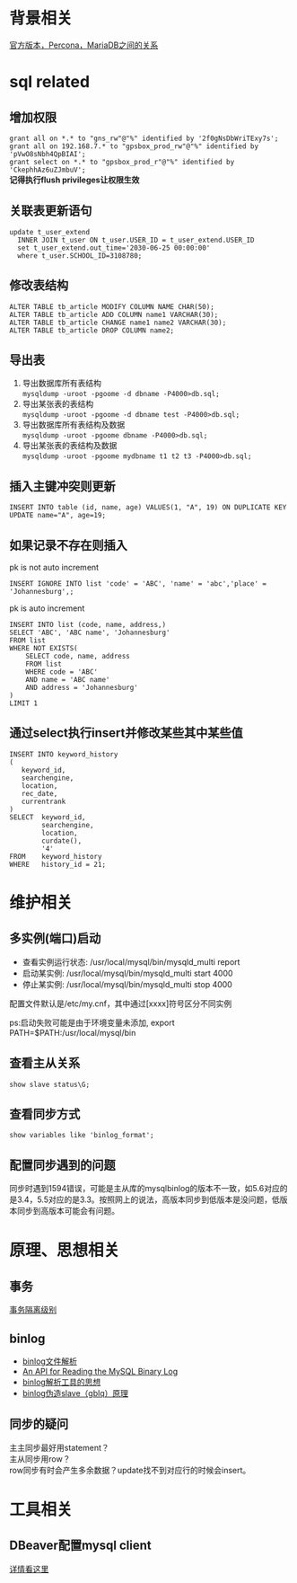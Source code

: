 # 背景相关
[官方版本，Percona，MariaDB之间的关系](https://www.cnblogs.com/wish123/p/11270851.html)


# sql related

## 增加权限
`grant all on *.* to "gns_rw"@"%" identified by '2f0gNsDbWriTExy7s';`<br>
`grant all on 192.168.7.* to "gpsbox_prod_rw"@"%" identified by 'pVwO8sNbh4QpBIAI';`<br>
`grant select on *.* to "gpsbox_prod_r"@"%" identified by 'CkephhAz6uZJmbuV';`<br>
**记得执行flush privileges让权限生效**

## 关联表更新语句
```
update t_user_extend
  INNER JOIN t_user ON t_user.USER_ID = t_user_extend.USER_ID
  set t_user_extend.out_time='2030-06-25 00:00:00'
  where t_user.SCHOOL_ID=3108780;
```

## 修改表结构
```
ALTER TABLE tb_article MODIFY COLUMN NAME CHAR(50);
ALTER TABLE tb_article ADD COLUMN name1 VARCHAR(30); 
ALTER TABLE tb_article CHANGE name1 name2 VARCHAR(30);
ALTER TABLE tb_article DROP COLUMN name2;
```

## 导出表
1. 导出数据库所有表结构<br>
`mysqldump -uroot -pgoome -d dbname -P4000>db.sql;`
2. 导出某张表的表结构<br>
`mysqldump -uroot -pgoome -d dbname test -P4000>db.sql;`
3. 导出数据库所有表结构及数据<br>
`mysqldump -uroot -pgoome dbname -P4000>db.sql;`
4. 导出某张表的表结构及数据<br>
`mysqldump -uroot -pgoome mydbname t1 t2 t3 -P4000>db.sql;`

## 插入主键冲突则更新
`INSERT INTO table (id, name, age) VALUES(1, "A", 19) ON DUPLICATE KEY UPDATE name="A", age=19;`

## 如果记录不存在则插入
pk is not auto increment
```
INSERT IGNORE INTO list 'code' = 'ABC', 'name' = 'abc','place' = 'Johannesburg',;
```
pk is auto increment
```
INSERT INTO list (code, name, address,)
SELECT 'ABC', 'ABC name', 'Johannesburg'
FROM list
WHERE NOT EXISTS(
    SELECT code, name, address
    FROM list
    WHERE code = 'ABC'
	AND name = 'ABC name'
	AND address = 'Johannesburg'
)
LIMIT 1
```

## 通过select执行insert并修改某些其中某些值
```
INSERT INTO keyword_history 
(
   keyword_id, 
   searchengine, 
   location, 
   rec_date, 
   currentrank
) 
SELECT  keyword_id, 
        searchengine, 
        location,
        curdate(),
        '4' 
FROM    keyword_history 
WHERE   history_id = 21;
```


# 维护相关
## 多实例(端口)启动
- 查看实例运行状态: /usr/local/mysql/bin/mysqld_multi report
- 启动某实例: /usr/local/mysql/bin/mysqld_multi start 4000
- 停止某实例: /usr/local/mysql/bin/mysqld_multi stop 4000

配置文件默认是/etc/my.cnf，其中通过[xxxx]符号区分不同实例

ps:启动失败可能是由于环境变量未添加, export PATH=$PATH:/usr/local/mysql/bin

## 查看主从关系
`show slave status\G;`

## 查看同步方式
`show variables like 'binlog_format';`

## 配置同步遇到的问题
同步时遇到1594错误，可能是主从库的mysqlbinlog的版本不一致，如5.6对应的是3.4，5.5对应的是3.3。按照网上的说法，高版本同步到低版本是没问题，低版本同步到高版本可能会有问题。

# 原理、思想相关
## 事务
[事务隔离级别](https://www.jianshu.com/p/4e3edbedb9a8)

## binlog
- [binlog文件解析](https://blog.csdn.net/sgbfblog/article/details/50444822)
- [An API for Reading the MySQL Binary Log](http://assets.en.oreilly.com/1/event/61/Binary%20log%20API_%20A%20Library%20for%20Change%20Data%20Capture%20using%20MySQL%20Presentation.pdf)
- [binlog解析工具的思想](https://www.jianshu.com/p/be3f62d4dce0)
- [binlog伪造slave（gblq）原理](http://blog.51cto.com/11461240/1765412)

## 同步的疑问
主主同步最好用statement？<br>
主从同步用row？<br>
row同步有时会产生多余数据？update找不到对应行的时候会insert。


# 工具相关

## DBeaver配置mysql client
[详情看这里](https://blog.csdn.net/ngl272/article/details/70217499)


